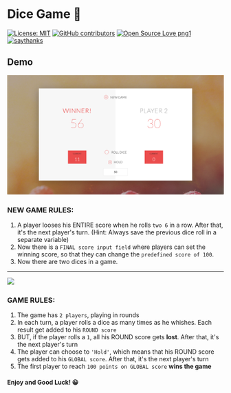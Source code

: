 # Dice Game 🎲

[![License: MIT](https://img.shields.io/badge/License-MIT-yellow.svg)](https://opensource.org/licenses/MIT) [![GitHub contributors](https://img.shields.io/github/contributors/Naereen/StrapDown.js.svg)](https://GitHub.com/Naereen/StrapDown.js/graphs/contributors/) [![Open Source Love png1](https://badges.frapsoft.com/os/v1/open-source.png?v=103)](https://github.com/ellerbrock/open-source-badges/) [![saythanks](https://img.shields.io/badge/say-thanks-ff69b4.svg)](https://saythanks.io/to/kennethreitz)


## Demo

![](new-game-rules.png)

### NEW GAME RULES:

1. A player looses his ENTIRE score when he rolls ```two 6``` in a row. After that, it's the next player's turn. (Hint: Always save the previous dice roll in a separate variable)
2. Now there is a ```FINAL score input field``` where players can set the winning score, so that they can change the ```predefined score of 100```. 
3. Now there are two dices in a game.

----------


![](dice-game-demo.png)

### GAME RULES:

1. The game has ```2 players```, playing in rounds
2. In each turn, a player rolls a dice as many times as he whishes. Each result get added to his ```ROUND score```
3. BUT, if the player rolls a ```1```, all his ROUND score gets **lost**. After that, it's the next player's turn
4. The player can choose to ```'Hold'```, which means that his ROUND score gets added to his ```GLOBAL score```. After that, it's the next player's turn
5. The first player to reach ```100 points on GLOBAL score``` **wins the game**

#### Enjoy and Good Luck! 😀